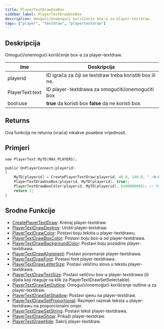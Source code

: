 ```yaml
---
title: PlayerTextDrawUseBox
sidebar_label: PlayerTextDrawUseBox
description: Omogući/onemogući korišćenje box-a za player-textdraw.
tags: ["player", "textdraw", "playertextdraw"]
---
```


## Deskripcija

Omogući/onemogući korišćenje box-a za player-textdraw.

| Ime             | Deskripcija                                               |
|-----------------|-----------------------------------------------------------|
| playerid        | ID igrača za čiji se textdraw treba koristiti box ili ne. |
| PlayerText:text | ID player-textdrawa za omogućiti/onemogućiti box          |
| bool:use        | **true** da koristi box **false** da ne koristi box.      |

## Returns

Ova funkcija ne returna (vraća) nikakve posebne vrijednosti.

## Primjeri

```c
new PlayerText:MyTD[MAX_PLAYERS];

public OnPlayerConnect(playerid)
{
    MyTD[playerid] = CreatePlayerTextDraw(playerid, 40.0, 140.0, "_~N~Primjer Teksta!~N~_");
    PlayerTextDrawUseBox(playerid, MyTD[playerid], true);
    PlayerTextDrawBoxColor(playerid, MyTD[playerid], 0x00000066); // Postavite boju box-a na poluprozirnu crnu boju
    return 1;
}
```

## Srodne Funkcije

- [CreatePlayerTextDraw](CreatePlayerTextDraw): Kreiraj player-textdraw.
- [PlayerTextDrawDestroy](PlayerTextDrawDestroy): Uništi player-textdraw.
- [PlayerTextDrawColor](PlayerTextDrawColor): Postavi boju teksta u player-textdrawu.
- [PlayerTextDrawBoxColor](PlayerTextDrawBoxColor): Postavi boju box-a od player-textdrawa.
- [PlayerTextDrawBackgroundColor](PlayerTextDrawBackgroundColor): Postavi boju pozadine player-textdrawa.
- [PlayerTextDrawAlignment](PlayerTextDrawAlignment): Postavi poravnanje player-textdrawa.
- [PlayerTextDrawFont](PlayerTextDrawFont): Postavi font player-textdrawa.
- [PlayerTextDrawLetterSize](PlayerTextDrawLetterSize): Postavi veličinu slova u tekstu player-textdrawa.
- [PlayerTextDrawTextSize](PlayerTextDrawTextSize): Postavi veličinu box-a player-textdrawa (ili dijela koji reaguje na klik za PlayerTextDrawSetSelectable).
- [PlayerTextDrawSetOutline](PlayerTextDrawSetOutline): Omogući/onemogući korišćenje outline-a za player-textdraw.
- [PlayerTextDrawSetShadow](PlayerTextDrawSetShadow): Postavi sjenu na player-textdraw.
- [PlayerTextDrawSetProportional](PlayerTextDrawSetProportional): Razmjeri razmak teksta u player-textdrawu na proporcionalni omjer.
- [PlayerTextDrawSetString](PlayerTextDrawSetString): Postavi tekst player-textdrawa.
- [PlayerTextDrawShow](PlayerTextDrawShow): Prikaži player-textdraw.
- [PlayerTextDrawHide](PlayerTextDrawHide): Sakrij player-textdraw.

